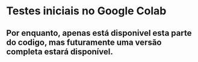 # Testes iniciais no Google Colab
## Por enquanto, apenas está disponivel esta parte do codigo, mas futuramente uma versão completa estará disponível.

